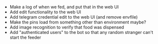 - Make a log of when we fed, and put that in the web UI
- Add edit functionality to the web UI
- Add telegram credential edit to the web UI (and remove envfile)
- Make the pins load from something other than environment maybe?
- Add image recognition to verify that food was dispensed
- Add "authenticated users" to the bot so that any random stranger can't start the feeder
